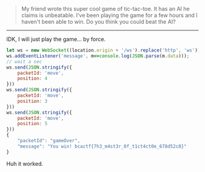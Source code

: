 > My friend wrote this super cool game of tic-tac-toe. It has an AI he claims is unbeatable. I've been playing the game for a few hours and I haven't been able to win. Do you think you could beat the AI?

---

IDK, I will just play the game... by force.

```js
let ws = new WebSocket((location.origin + '/ws').replace('http', 'ws'));
ws.addEventListener('message', m=>console.log(JSON.parse(m.data)));
// wait a sec
ws.send(JSON.stringify({
	packetId: 'move',
	position: 4
}))
ws.send(JSON.stringify({
	packetId: 'move',
	position: 3
}))
ws.send(JSON.stringify({
	packetId: 'move',
	position: 5
}))
{
    "packetId": "gameOver",
    "message": "You win! bcactf{7h3_m4st3r_0f_t1ct4ct0e_678d52c8}"
}
```

Huh it worked.